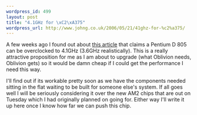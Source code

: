 ```yaml
--- 
wordpress_id: 499
layout: post
title: "4.1GHz for \xC2\xA375"
wordpress_url: http://www.johng.co.uk/2006/05/21/41ghz-for-%c2%a375/
---
```

A few weeks ago I found out about <a href="http://tomshardware.co.uk/2006/05/10/dual_41_ghz_cores_uk/">this article</a> that claims a Pentium D 805 can be overclocked to 4.1GHz (3.6GHz realistically). This is a really attractive proposition for me as I am about to upgrade (what Oblivion needs, Oblivion gets) so it would be damn cheap if I could get the performance I need this way.

I'll find out if its workable pretty soon as we have the components needed sitting in the flat waiting to be built for someone else's system. If all goes well I will be seriously considering it over the new AM2 chips that are out on Tuesday which I had originally planned on going for. Either way I'll write it up here once I know how far we can push this chip.
